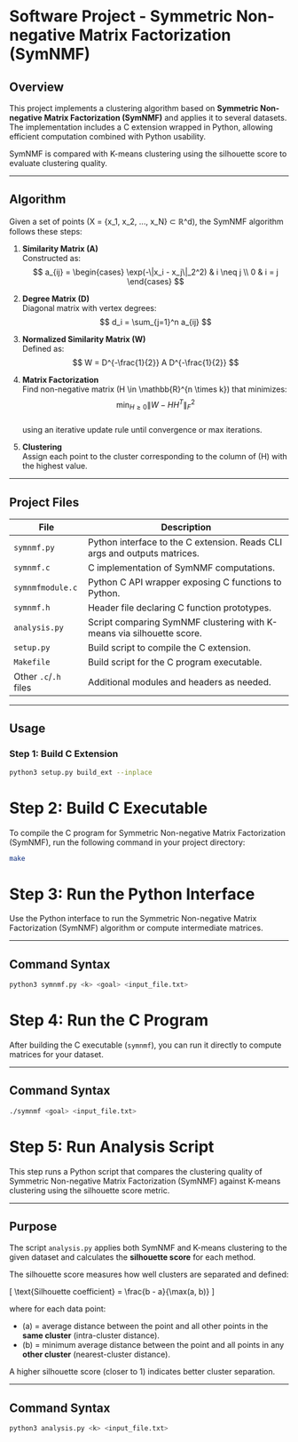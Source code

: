 # Software Project - Symmetric Non-negative Matrix Factorization (SymNMF)

## Overview

This project implements a clustering algorithm based on **Symmetric Non-negative Matrix Factorization (SymNMF)** and applies it to several datasets. The implementation includes a C extension wrapped in Python, allowing efficient computation combined with Python usability.

SymNMF is compared with K-means clustering using the silhouette score to evaluate clustering quality.

---

## Algorithm

Given a set of points (X = {x_1, x_2, ..., x_N} ⊂ ℝ^d), the SymNMF algorithm follows these steps:

1. **Similarity Matrix (A)**  
   Constructed as:  
   $$
   a_{ij} = \begin{cases}
   \exp(-\|x_i - x_j\|_2^2) & i \neq j \\
   0 & i = j
   \end{cases}
   $$

2. **Degree Matrix (D)**  
   Diagonal matrix with vertex degrees:  
   $$
   d_i = \sum_{j=1}^n a_{ij}
   $$

3. **Normalized Similarity Matrix (W)**  
   Defined as:  
   $$
   W = D^{-\frac{1}{2}} A D^{-\frac{1}{2}}
   $$

4. **Matrix Factorization**  
   Find non-negative matrix \(H \in \mathbb{R}^{n \times k}\) that minimizes:  
   $$
   \min_{H \geq 0} \|W - H H^T\|_F^2
   $$  
   using an iterative update rule until convergence or max iterations.

5. **Clustering**  
   Assign each point to the cluster corresponding to the column of \(H\) with the highest value.

---

## Project Files

| File             | Description                                         |
|------------------|-----------------------------------------------------|
| `symnmf.py`      | Python interface to the C extension. Reads CLI args and outputs matrices. |
| `symnmf.c`       | C implementation of SymNMF computations.           |
| `symnmfmodule.c` | Python C API wrapper exposing C functions to Python.|
| `symnmf.h`       | Header file declaring C function prototypes.       |
| `analysis.py`    | Script comparing SymNMF clustering with K-means via silhouette score. |
| `setup.py`       | Build script to compile the C extension.            |
| `Makefile`       | Build script for the C program executable.          |
| Other `.c`/`.h` files | Additional modules and headers as needed.        |

---

## Usage

### Step 1: Build C Extension


```bash
python3 setup.py build_ext --inplace
```

# Step 2: Build C Executable

To compile the C program for Symmetric Non-negative Matrix Factorization (SymNMF), run the following command in your project directory:

```bash
make
```

# Step 3: Run the Python Interface

Use the Python interface to run the Symmetric Non-negative Matrix Factorization (SymNMF) algorithm or compute intermediate matrices.

---

## Command Syntax

```bash
python3 symnmf.py <k> <goal> <input_file.txt>
```

# Step 4: Run the C Program

After building the C executable (`symnmf`), you can run it directly to compute matrices for your dataset.

---

## Command Syntax

```bash
./symnmf <goal> <input_file.txt>
```


# Step 5: Run Analysis Script

This step runs a Python script that compares the clustering quality of Symmetric Non-negative Matrix Factorization (SymNMF) against K-means clustering using the silhouette score metric.

---

## Purpose

The script `analysis.py` applies both SymNMF and K-means clustering to the given dataset and calculates the **silhouette score** for each method.

The silhouette score measures how well clusters are separated and defined:

\[
\text{Silhouette coefficient} = \frac{b - a}{\max(a, b)}
\]

where for each data point:

- \(a\) = average distance between the point and all other points in the **same cluster** (intra-cluster distance).  
- \(b\) = minimum average distance between the point and all points in any **other cluster** (nearest-cluster distance).

A higher silhouette score (closer to 1) indicates better cluster separation.

---

## Command Syntax

```bash
python3 analysis.py <k> <input_file.txt>
```

